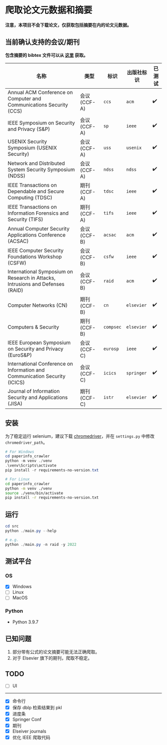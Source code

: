 # 爬取论文元数据和摘要

**注意，本项目不会下载论文，仅获取包括摘要在内的论文元数据。**

## 当前确认支持的会议/期刊

**包含摘要的 bibtex 文件可以从 [这里](https://github.com/Lraxer/paper_metadata) 获取。**

| 名称                                                                           | 类型         | 标识      | 出版社标识 | 已测试 |
| ------------------------------------------------------------------------------ | ------------ | --------- | ---------- | ------ |
| Annual ACM Conference on Computer and Communications Security (CCS)            | 会议 (CCF-A) | `ccs`     | `acm`      | ✔️     |
| IEEE Symposium on Security and Privacy (S&P)                                   | 会议 (CCF-A) | `sp`      | `ieee`     | ✔️     |
| USENIX Security Symposium (USENIX Security)                                    | 会议 (CCF-A) | `uss`     | `usenix`   | ✔️     |
| Network and Distributed System Security Symposium (NDSS)                       | 会议 (CCF-A) | `ndss`    | `ndss`     | ✔️     |
| IEEE Transactions on Dependable and Secure Computing (TDSC)                    | 期刊 (CCF-A) | `tdsc`    | `ieee`     | ✔️     |
| IEEE Transactions on Information Forensics and Security (TIFS)                 | 期刊 (CCF-A) | `tifs`    | `ieee`     | ✔️     |
| Annual Computer Security Applications Conference (ACSAC)                       | 会议 (CCF-B) | `acsac`   | `acm`      | ✔️     |
| IEEE Computer Security Foundations Workshop (CSFW)                             | 会议 (CCF-B) | `csfw`    | `ieee`     | ✔️     |
| International Symposium on Research in Attacks, Intrusions and Defenses (RAID) | 会议 (CCF-B) | `raid`    | `acm`      | ✔️     |
| Computer Networks (CN)                                                         | 期刊 (CCF-B) | `cn`      | `elsevier` | ✔️     |
| Computers & Security                                                           | 期刊 (CCF-B) | `compsec` | `elsevier` | ✔️     |
| IEEE European Symposium on Security and Privacy (EuroS&P)                      | 会议 (CCF-C) | `eurosp`  | `ieee`     | ✔️     |
| International Conference on Information and Communication Security (ICICS)     | 会议 (CCF-C) | `icics`   | `springer` | ✔️     |
| Journal of Information Security and Applications (JISA)                        | 期刊 (CCF-C) | `istr`    | `elsevier` | ✔️     |

## 安装

为了稳定运行 selenium，建议下载 [chromedriver](https://googlechromelabs.github.io/chrome-for-testing/)，并在 `settings.py` 中修改 `chromedriver_path`。

```powershell
# For Windows
cd paperinfo_crawler
python -m venv ./venv
.\venv\Scripts\activate
pip install -r requirements-no-version.txt
```

```bash
# For Linux
cd paperinfo_crawler
python -m venv ./venv
source ./venv/bin/activate
pip install -r requirements-no-version.txt
```

## 运行

```powershell
cd src
python ./main.py --help

# e.g.
python ./main.py -n raid -y 2022
```

## 测试平台

### OS

- [x] Windows
- [ ] Linux
- [ ] MacOS

### Python

- Python 3.9.7

## 已知问题

1. 部分带有公式的论文摘要可能无法正确爬取。
2. 对于 Elsevier 旗下的期刊，爬取不稳定。

## TODO

- [ ] UI

---

- [x] 命令行
- [x] 保存 dblp 检索结果到 pkl
- [x] 进度条
- [x] Springer Conf
- [x] 期刊
- [x] Elseiver journals
- [x] 优化 IEEE 爬取代码
